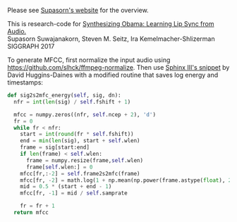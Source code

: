 Please see [Supasorn's website](http://homes.cs.washington.edu/~supasorn/?page=code) for the overview.

This is research-code for 
[Synthesizing Obama: Learning Lip Sync from Audio.](grail.cs.washington.edu/projects/AudioToObama/)<br>
Supasorn Suwajanakorn, Steven M. Seitz, Ira Kemelmacher-Shlizerman<br>
SIGGRAPH 2017

To generate MFCC, first normalize the input audio using https://github.com/slhck/ffmpeg-normalize. Then use [Sphinx III's snippet](http://www.cs.cmu.edu/~dhuggins/Projects/pyphone/sphinx/mfcc.py) by David Huggins-Daines with a modified routine that saves log energy and timestamps:

```python
def sig2s2mfc_energy(self, sig, dn):
  nfr = int(len(sig) / self.fshift + 1)

  mfcc = numpy.zeros((nfr, self.ncep + 2), 'd')
  fr = 0
  while fr < nfr:
    start = int(round(fr * self.fshift))
    end = min(len(sig), start + self.wlen)
    frame = sig[start:end]
    if len(frame) < self.wlen:
      frame = numpy.resize(frame,self.wlen)
      frame[self.wlen:] = 0
    mfcc[fr,:-2] = self.frame2s2mfc(frame)
    mfcc[fr, -2] = math.log(1 + np.mean(np.power(frame.astype(float), 2)))
    mid = 0.5 * (start + end - 1)
    mfcc[fr, -1] = mid / self.samprate

    fr = fr + 1
  return mfcc
```

